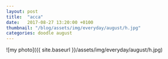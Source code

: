 ```yaml
---
layout: post
title:  "acca"
date:   2017-08-27 13:20:00 +0100
thumbnail: "/blog/assets/img/everyday/august/h.jpg"
categories: doodle august
---
```


![my photo]({{ site.baseurl }}/assets/img/everyday/august/h.jpg)